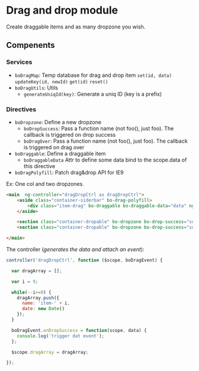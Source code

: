 # Drag and drop module

Create draggable items and as many dropzone you wish.

## Compenents

### Services

- `boDragMap`: Temp database for drag and drop item
    `set(id, data)`
    `updateKey(id, newId)`
    `get(id)`
    `reset()`
- `boDragUtils`:  Utils
    - `generateUniqId(key)`: Generate a uniq ID (key is a prefix)

### Directives

- `boDropzone`: Define a new dropzone
    - `boDropSuccess`: Pass a function name (not foo(), just foo). The callback is triggered on drop success
    - `boDragOver`: Pass a function name (not foo(), just foo). The callback is triggered on drag over
- `boDraggable`: Define a draggable item
    - `boDraggableData` Attr to define some data bind to the scope.data of this directive
- `boDragPolyfill`: Patch drag&drop API for IE9

Ex: One col and two dropzones.
```html
<main  ng-controller="dragDropCtrl as dragDropCtrl">
    <aside class="container-siderbar" bo-drag-polyfill>
        <div class="item-drag" bo-draggable bo-draggable-data="data" ng-repeat="data in dragArray track by $index">item-{{$index + 1}}</div>
    </aside>

    <section class="container-dropable" bo-dropzone bo-drop-success="success"></section>
    <section class="container-dropable" bo-dropzone bo-drop-success="success" bo-drag-over="cb"></section>

</main>
```

The controller (*generates the data and attach an event*):
```js
controller('dragDropCtrl', function ($scope, boDragEvent) {

  var dragArray = [];

  var i = 9;

  while(--i>=0) {
    dragArray.push({
      name: 'item-' + i,
      date: new Date()
    });
  }

  boDragEvent.onDropSuccess = function(scope, data) {
    console.log('trigger dat event');
  };

  $scope.dragArray = dragArray;

});
```
